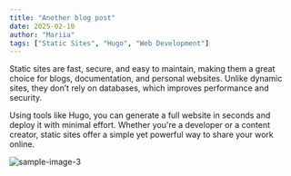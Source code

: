 ```yaml
---
title: "Another blog post"
date: 2025-02-10
author: "Mariia"
tags: ["Static Sites", "Hugo", "Web Development"]
---
```


Static sites are fast, secure, and easy to maintain, making them a great choice for blogs, documentation, and personal websites. Unlike dynamic sites, they don’t rely on databases, which improves performance and security.  

Using tools like Hugo, you can generate a full website in seconds and deploy it with minimal effort. Whether you're a developer or a content creator, static sites offer a simple yet powerful way to share your work online.  

![sample-image-3](sample-image-3.png)